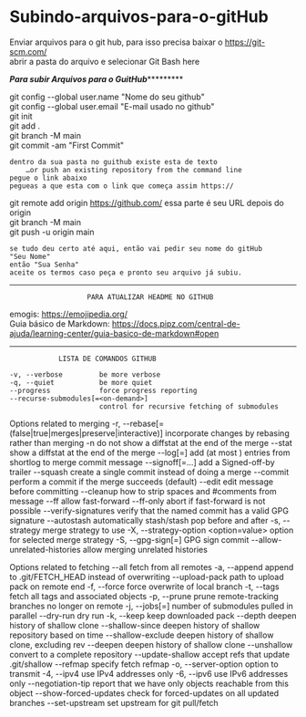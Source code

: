 # Subindo-arquivos-para-o-gitHub

Enviar arquivos para o git hub, para isso precisa baixar o https://git-scm.com/        
abrir a pasta do arquivo e selecionar Git Bash here                                    
                                                                                
*********************************Para subir Arquivos para o GuitHub****************************************** 
                                                                                       
git config --global user.name "Nome do seu github"                                     
git config --global user.email "E-mail usado no github"                                
git init                                                                               
git add .                                                                              
git branch -M main                                                                     
git commit -am "First Commit"                                                          
                                                                                       
	dentro da sua pasta no guithub existe esta de texto                                
	    …or push an existing repository from the command line                          
	pegue o link abaixo 	                                                           
	pegueas a que esta com o link que começa assim https:// 		                   
										                                               
git remote add origin https://github.com/ essa parte é seu URL depois do origin                                            
git branch -M main                                                                     
git push -u origin main                                                                
                                                                                       
	se tudo deu certo até aqui, então vai pedir seu nome do gitHub                     
	"Seu Nome"                                                                         
	então "Sua Senha"                                                                  
	aceite os termos caso peça e pronto seu arquivo já subiu.                          
										                                               
*************************************************************************************************************
           	           PARA ATUALIZAR HEADME NO GITHUB			                        
       										                                           
emogis:    https://emojipedia.org/                                                     
Guia básico de Markdown: https://docs.pipz.com/central-de-ajuda/learning-center/guia-basico-de-markdown#open
*************************************************************************************************************
				LISTA DE COMANDOS GITHUB			       
                                                                                       
    -v, --verbose         be more verbose                                              
    -q, --quiet           be more quiet                                                
    --progress            force progress reporting                                     
    --recurse-submodules[=<on-demand>]                                                 
                          control for recursive fetching of submodules                 
                                                                                 
Options related to merging
    -r, --rebase[=(false|true|merges|preserve|interactive)]
                          incorporate changes by rebasing rather than merging
    -n                    do not show a diffstat at the end of the merge
    --stat                show a diffstat at the end of the merge
    --log[=<n>]           add (at most <n>) entries from shortlog to merge commit message
    --signoff[=...]       add a Signed-off-by trailer
    --squash              create a single commit instead of doing a merge
    --commit              perform a commit if the merge succeeds (default)
    --edit                edit message before committing
    --cleanup <mode>      how to strip spaces and #comments from message
    --ff                  allow fast-forward
    --ff-only             abort if fast-forward is not possible
    --verify-signatures   verify that the named commit has a valid GPG signature
    --autostash           automatically stash/stash pop before and after
    -s, --strategy <strategy>
                          merge strategy to use
    -X, --strategy-option <option=value>
                          option for selected merge strategy
    -S, --gpg-sign[=<key-id>]
                          GPG sign commit
    --allow-unrelated-histories
                          allow merging unrelated histories

Options related to fetching
    --all                 fetch from all remotes
    -a, --append          append to .git/FETCH_HEAD instead of overwriting
    --upload-pack <path>  path to upload pack on remote end
    -f, --force           force overwrite of local branch
    -t, --tags            fetch all tags and associated objects
    -p, --prune           prune remote-tracking branches no longer on remote
    -j, --jobs[=<n>]      number of submodules pulled in parallel
    --dry-run             dry run
    -k, --keep            keep downloaded pack
    --depth <depth>       deepen history of shallow clone
    --shallow-since <time>
                          deepen history of shallow repository based on time
    --shallow-exclude <revision>
                          deepen history of shallow clone, excluding rev
    --deepen <n>          deepen history of shallow clone
    --unshallow           convert to a complete repository
    --update-shallow      accept refs that update .git/shallow
    --refmap <refmap>     specify fetch refmap
    -o, --server-option <server-specific>
                          option to transmit
    -4, --ipv4            use IPv4 addresses only
    -6, --ipv6            use IPv6 addresses only
    --negotiation-tip <revision>
                          report that we have only objects reachable from this object
    --show-forced-updates
                          check for forced-updates on all updated branches
    --set-upstream        set upstream for git pull/fetch
